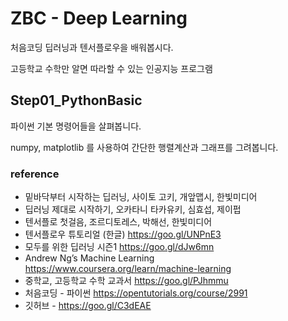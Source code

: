 # ZBC - Deep Learning

처음코딩 딥러닝과 텐서플로우을 배워봅시다.

고등학교 수학만 알면 따라할 수 있는 인공지능 프로그램



## Step01_PythonBasic

파이썬 기본 명령어들을 살펴봅니다.

numpy, matplotlib 를 사용하여 간단한 행렬계산과 그래프를 그려봅니다.



### reference

* 밑바닥부터 시작하는 딥러닝, 사이토 고키, 개앞맵시, 한빛미디어
* 딥러닝 제대로 시작하기, 오카타니 타카유키, 심효섭, 제이펍
* 텐서플로 첫걸음, 조르디토레스, 박해선, 한빛미디어
* 텐서플로우 튜토리얼 (한글) https://goo.gl/UNPnE3
* 모두를 위한 딥러닝 시즌1  https://goo.gl/dJw6mn
* Andrew Ng’s Machine Learning   https://www.coursera.org/learn/machine-learning
* 중학교, 고등학교 수학 교과서  https://goo.gl/PJhmmu
* 처음코딩 - 파이썬  https://opentutorials.org/course/2991
* 깃허브 - https://goo.gl/C3dEAE
